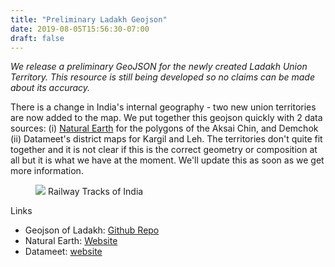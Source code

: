 ```yaml
---
title: "Preliminary Ladakh Geojson"
date: 2019-08-05T15:56:30-07:00
draft: false
---
```


_We release a preliminary GeoJSON for the newly created Ladakh Union Territory. This resource is still being developed so no claims can be made about its accuracy._

There is a change in India's internal geography - two new union territories
are now added to the map. We put together this geojson quickly with 2 data
sources: (i) [Natural Earth](https://www.naturalearthdata.com/downloads/10m-cultural-vectors/10m-admin-0-breakaway-disputed-areas/) for the polygons
of the Aksai Chin, and Demchok (ii) Datameet's district maps for Kargil and Leh. The territories don't quite fit together
and it is not clear if this is the correct geometry or composition at all but it is what we have at the moment. We'll update this
as soon as we get more information.

<figure>
    <img src="/img/new_ladakh_ut.png" />
    <caption>Railway Tracks of India</caption>
</figure>

Links

* Geojson of Ladakh: [Github Repo](https://github.com/india-in-data/new_uts_2019/blob/master/new_ladakh_ut.json)
* Natural Earth: [Website](https://www.naturalearthdata.com/downloads/10m-cultural-vectors/10m-admin-0-breakaway-disputed-areas/)
* Datameet: [website](https://github.com/datameet/maps/tree/master/Districts)